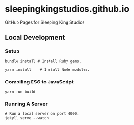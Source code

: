 # sleepingkingstudios.github.io
GitHub Pages for Sleeping King Studios

## Local Development

### Setup

```
bundle install # Install Ruby gems.

yarn install    # Install Node modules.
```

### Compiling ES6 to JavaScript

```
yarn run build
```

### Running A Server

```
# Run a local server on port 4000.
jekyll serve --watch
```
